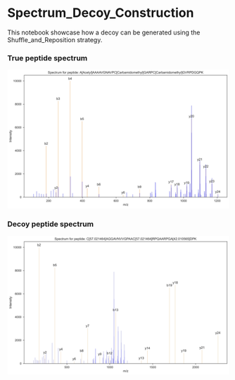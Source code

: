 # Spectrum_Decoy_Construction
This notebook showcase how a decoy can be generated using the Shuffle_and_Reposition strategy.

### True peptide spectrum
[![Image Description](/img/Spectrum_peaks.jpg)](/img/Spectrum_peaks.jpg)

### Decoy peptide spectrum
[![Image Description](/img/Decoy_spectrum_peaks.jpg)](/img/Decoy_spectrum_peaks.jpg)
